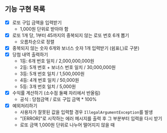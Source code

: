 ## 기능 구현 목록
- [x] 로또 구입 금액을 입력받기
  - 1,000원 단위로 받아야 함
- [x] 로또 1개 당, 1부터 45까지의 중복되지 않는 로또 번호 6개 뽑기
  - 오름차순으로 정렬
- [x] 중복되지 않는 숫자 6개와 보너스 숫자 1개 입력받기 (쉼표(,)로 구분)
- [x] 당첨 내역 출력하기
  - 1등: 6개 번호 일치 / 2,000,000,000원
  - 2등: 5개 번호 + 보너스 번호 일치 / 30,000,000원
  - 3등: 5개 번호 일치 / 1,500,000원
  - 4등: 4개 번호 일치 / 50,000원
  - 5등: 3개 번호 일치 / 5,000원
- [x] 수익률 계산하기 (소수점 둘째 자리에서 반올림)
  - 공식 : 당첨금액 / 로또 구입 금액 * 100%
- [x] 예외처리하기
  - 사용자가 잘못된 값을 입력할 경우 `IllegalArgumentException`를 발생
  - "[ERROR]"로 시작하는 에러 메시지를 출력 후 그 부분부터 입력을 다시 받기
  - 로또 금액 1,000원 단위로 나누어 떨어지지 않을 때